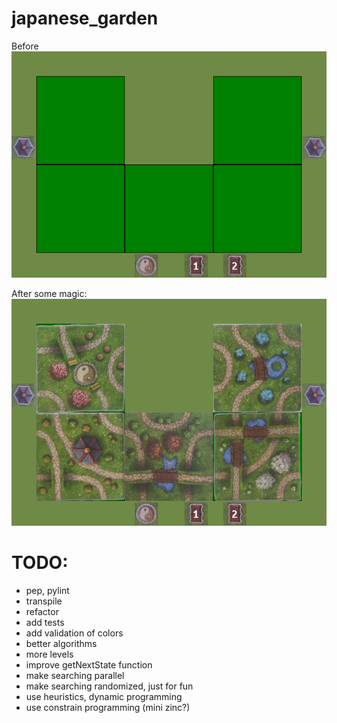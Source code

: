 # japanese_garden
Before
![It's ugly, but works](https://github.com/szymek156/japanese_garden/blob/master/tiles/board.png)

After some magic:
![It's ugly, but works](https://github.com/szymek156/japanese_garden/blob/master/tiles/board_and_solution.png)

# TODO:
- pep, pylint
- transpile
- refactor
- add tests
- add validation of colors
- better algorithms
- more levels
- improve getNextState function
- make searching parallel
- make searching randomized, just for fun
- use heuristics, dynamic programming
- use constrain programming (mini zinc?)

